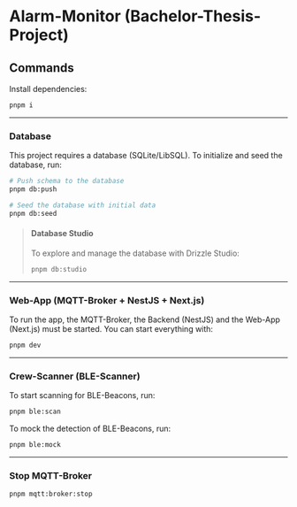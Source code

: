 # Alarm-Monitor (Bachelor-Thesis-Project)

## Commands
Install dependencies:
```bash
pnpm i
```

---

### Database
This project requires a database (SQLite/LibSQL).
To initialize and seed the database, run:

```bash
# Push schema to the database
pnpm db:push

# Seed the database with initial data
pnpm db:seed
```

> #### Database Studio
> To explore and manage the database with Drizzle Studio:
>
> ```bash
> pnpm db:studio
> ```

---

### Web-App (MQTT-Broker + NestJS + Next.js)
To run the app, the MQTT-Broker, the Backend (NestJS) and the Web-App (Next.js) must be started.
You can start everything with:

```bash
pnpm dev
```

---

### Crew-Scanner (BLE-Scanner)
To start scanning for BLE-Beacons, run:

```bash
pnpm ble:scan
```

To mock the detection of BLE-Beacons, run:

```bash
pnpm ble:mock
```

---

### Stop MQTT-Broker
```bash
pnpm mqtt:broker:stop
```
